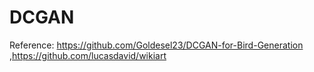 # DCGAN



Reference:
https://github.com/Goldesel23/DCGAN-for-Bird-Generation
,https://github.com/lucasdavid/wikiart
